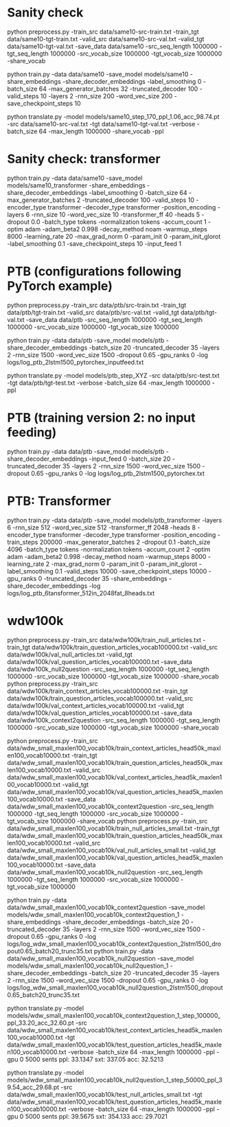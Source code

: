 


# Sanity check
python preprocess.py -train_src data/same10-src-train.txt -train_tgt data/same10-tgt-train.txt -valid_src data/same10-src-val.txt -valid_tgt data/same10-tgt-val.txt -save_data data/same10 -src_seq_length 1000000 -tgt_seq_length 1000000 -src_vocab_size 1000000 -tgt_vocab_size 1000000 -share_vocab

python train.py -data data/same10 -save_model models/same10 -share_embeddings -share_decoder_embeddings -label_smoothing 0 -batch_size 64 -max_generator_batches 32 -truncated_decoder 100 -valid_steps 10 -layers 2 -rnn_size 200 -word_vec_size 200 -save_checkpoint_steps 10

python translate.py -model models/same10_step_170_ppl_1.06_acc_98.74.pt -src data/same10-src-val.txt -tgt data/same10-tgt-val.txt -verbose -batch_size 64 -max_length 1000000 -share_vocab -ppl


# Sanity check: transformer
python train.py -data data/same10 -save_model models/same10_transformer -share_embeddings -share_decoder_embeddings -label_smoothing 0 -batch_size 64 -max_generator_batches 2 -truncated_decoder 100 -valid_steps 10 -encoder_type transformer  -decoder_type transformer -position_encoding -layers 6 -rnn_size 10 -word_vec_size 10 -transformer_ff 40 -heads 5 -dropout 0.0 -batch_type tokens -normalization tokens   -accum_count 1 -optim adam -adam_beta2 0.998 -decay_method noam -warmup_steps 8000 -learning_rate 20   -max_grad_norm 0 -param_init 0  -param_init_glorot  -label_smoothing 0.1  -save_checkpoint_steps 10 -input_feed 1


# PTB (configurations following PyTorch example)
python preprocess.py -train_src data/ptb/src-train.txt  -train_tgt data/ptb/tgt-train.txt -valid_src data/ptb/src-val.txt -valid_tgt data/ptb/tgt-val.txt -save_data data/ptb -src_seq_length 1000000 -tgt_seq_length 1000000 -src_vocab_size 1000000 -tgt_vocab_size 1000000

python train.py -data data/ptb -save_model models/ptb -share_decoder_embeddings -batch_size 20 -truncated_decoder 35 -layers 2 -rnn_size 1500 -word_vec_size 1500 -dropout 0.65 -gpu_ranks 0 -log logs/log_ptb_2lstm1500_pytorchex_inputfeed.txt

python translate.py -model models/ptb_step_XYZ -src data/ptb/src-test.txt -tgt data/ptb/tgt-test.txt -verbose -batch_size 64 -max_length 1000000 -ppl


# PTB (training version 2: no input feeding)
python train.py -data data/ptb -save_model models/ptb -share_decoder_embeddings -input_feed 0 -batch_size 20 -truncated_decoder 35 -layers 2 -rnn_size 1500 -word_vec_size 1500 -dropout 0.65 -gpu_ranks 0 -log logs/log_ptb_2lstm1500_pytorchex.txt


# PTB: Transformer
python train.py -data data/ptb -save_model models/ptb_transformer -layers 6 -rnn_size 512 -word_vec_size 512 -transformer_ff 2048 -heads 8 -encoder_type transformer -decoder_type transformer -position_encoding -train_steps 200000 -max_generator_batches 2 -dropout 0.1 -batch_size 4096 -batch_type tokens -normalization tokens -accum_count 2 -optim adam -adam_beta2 0.998 -decay_method noam -warmup_steps 8000 -learning_rate 2 -max_grad_norm 0 -param_init 0  -param_init_glorot -label_smoothing 0.1 -valid_steps 10000 -save_checkpoint_steps 10000 -gpu_ranks 0 -truncated_decoder 35 -share_embeddings -share_decoder_embeddings -log logs/log_ptb_6tansformer_512in_2048fat_8heads.txt




# wdw100k
python preprocess.py -train_src data/wdw100k/train_null_articles.txt  -train_tgt data/wdw100k/train_question_articles_vocab100000.txt -valid_src data/wdw100k/val_null_articles.txt -valid_tgt data/wdw100k/val_question_articles_vocab100000.txt -save_data data/wdw100k_null2question -src_seq_length 1000000 -tgt_seq_length 1000000 -src_vocab_size 1000000 -tgt_vocab_size 1000000 -share_vocab
python preprocess.py -train_src data/wdw100k/train_context_articles_vocab100000.txt  -train_tgt data/wdw100k/train_question_articles_vocab100000.txt -valid_src data/wdw100k/val_context_articles_vocab100000.txt -valid_tgt data/wdw100k/val_question_articles_vocab100000.txt -save_data data/wdw100k_context2question -src_seq_length 1000000 -tgt_seq_length 1000000 -src_vocab_size 1000000 -tgt_vocab_size 1000000 -share_vocab

 python preprocess.py -train_src data/wdw_small_maxlen100_vocab10k/train_context_articles_head50k_maxlen100_vocab10000.txt  -train_tgt data/wdw_small_maxlen100_vocab10k/train_question_articles_head50k_maxlen100_vocab10000.txt -valid_src data/wdw_small_maxlen100_vocab10k/val_context_articles_head5k_maxlen100_vocab10000.txt -valid_tgt data/wdw_small_maxlen100_vocab10k/val_question_articles_head5k_maxlen100_vocab10000.txt -save_data data/wdw_small_maxlen100_vocab10k_context2question -src_seq_length 1000000 -tgt_seq_length 1000000 -src_vocab_size 1000000 -tgt_vocab_size 1000000 -share_vocab
python preprocess.py -train_src data/wdw_small_maxlen100_vocab10k/train_null_articles_small.txt  -train_tgt data/wdw_small_maxlen100_vocab10k/train_question_articles_head50k_maxlen100_vocab10000.txt -valid_src data/wdw_small_maxlen100_vocab10k/val_null_articles_small.txt -valid_tgt data/wdw_small_maxlen100_vocab10k/val_question_articles_head5k_maxlen100_vocab10000.txt -save_data data/wdw_small_maxlen100_vocab10k_null2question -src_seq_length 1000000 -tgt_seq_length 1000000 -src_vocab_size 1000000 -tgt_vocab_size 1000000


python train.py -data data/wdw_small_maxlen100_vocab10k_context2question -save_model models/wdw_small_maxlen100_vocab10k_context2question_1 -share_embeddings -share_decoder_embeddings -batch_size 20 -truncated_decoder 35 -layers 2 -rnn_size 1500 -word_vec_size 1500 -dropout 0.65 -gpu_ranks 0 -log logs/log_wdw_small_maxlen100_vocab10k_context2question_2lstm1500_dropout0.65_batch20_trunc35.txt
python train.py -data data/wdw_small_maxlen100_vocab10k_null2question -save_model models/wdw_small_maxlen100_vocab10k_null2question_1 -share_decoder_embeddings -batch_size 20 -truncated_decoder 35 -layers 2 -rnn_size 1500 -word_vec_size 1500 -dropout 0.65 -gpu_ranks 0 -log logs/log_wdw_small_maxlen100_vocab10k_null2question_2lstm1500_dropout0.65_batch20_trunc35.txt

python translate.py -model models/wdw_small_maxlen100_vocab10k_context2question_1_step_100000_ppl_33.20_acc_32.60.pt -src data/wdw_small_maxlen100_vocab10k/test_context_articles_head5k_maxlen100_vocab10000.txt -tgt data/wdw_small_maxlen100_vocab10k/test_question_articles_head5k_maxlen100_vocab10000.txt -verbose -batch_size 64 -max_length 1000000 -ppl -gpu 0
5000 sents
ppl:     33.1347
sxt:     337.05
acc:     32.5213


python translate.py -model models/wdw_small_maxlen100_vocab10k_null2question_1_step_50000_ppl_39.54_acc_29.68.pt -src data/wdw_small_maxlen100_vocab10k/test_null_articles_small.txt -tgt data/wdw_small_maxlen100_vocab10k/test_question_articles_head5k_maxlen100_vocab10000.txt -verbose -batch_size 64 -max_length 1000000 -ppl -gpu 0
5000 sents
ppl:     39.5675
sxt:     354.133
acc:     29.7021
